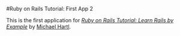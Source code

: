 #Ruby on Rails Tutorial: First App 2

This is the first application for
[*Ruby on Rails Tutorial: Learn Rails by Example*](http://railstutorial.org/) by [Michael Hartl](http://michaelhartl.com).